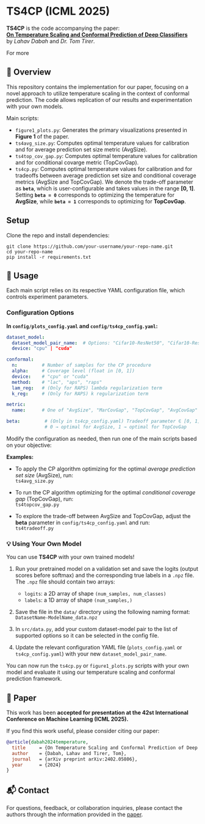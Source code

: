 # TS4CP (ICML 2025)

**TS4CP** is the code accompanying the paper:  
[**On Temperature Scaling and Conformal Prediction of Deep Classifiers**](https://arxiv.org/abs/2402.05806)  
by *Lahav Dabah* and *Dr. Tom Tirer*.

For more 

## 🧠 Overview
This repository contains the implementation for our paper, focusing on a novel approach to utilize temperature scaling in the context of conformal prediction. The code allows replication of our results and experimentation with your own models.

Main scripts:

- `figure1_plots.py`: Generates the primary visualizations presented in **Figure 1** of the paper.
- `ts4avg_size.py`: Computes optimal temperature values for calibration and for average prediction set size metric (AvgSize).
- `ts4top_cov_gap.py`: Computes optimal temperature values for calibration and for conditional covarge metric (TopCovGap).
- `ts4cp.py`: Computes optimal temperature values for calibration and for tradeoffs between average prediction set size and conditional coverage metrics (AvgSize and TopCovGap). We denote the trade-off parameter as **`beta`**, which is user-configurable and takes values in the range **[0, 1]**. Setting **`beta = 0`** corresponds to optimizing the temperature for **AvgSize**, while **`beta = 1`** corresponds to optimizing for **TopCovGap**.

## Setup
Clone the repo and install dependencies:
```
git clone https://github.com/your-username/your-repo-name.git
cd your-repo-name
pip install -r requirements.txt
```


## 🚀 Usage

Each main script relies on its respective YAML configuration file, which controls experiment parameters.

### Configuration Options

**In `config/plots_config.yaml` and `config/ts4cp_config.yaml`:**

```yaml
dataset_model:
  dataset_model_pair_name:  # Options: "Cifar10-ResNet50", "Cifar10-ResNet34", ...
  device: "cpu" | "cuda"

conformal:
  n:         # Number of samples for the CP procedure
  alpha:     # Coverage level (float in [0, 1])
  device:    # "cpu" or "cuda"
  method:    # "lac", "aps", "raps"
  lam_reg:   # (Only for RAPS) lambda regularization term
  k_reg:     # (Only for RAPS) k regularization term

metric:
  name:      # One of "AvgSize", "MarCovGap", "TopCovGap", "AvgCovGap" (only in plots_config.yaml)

beta:         # (Only in ts4cp_config.yaml) Tradeoff parameter ∈ [0, 1]
              # 0 → optimal for AvgSize, 1 → optimal for TopCovGap
```

Modify the configuration as needed, then run one of the main scripts based on your objective:

**Examples:**

- To apply the CP algorithm optimizing for the optimal *average prediction set size* (AvgSize), run:  
  `ts4avg_size.py`

- To run the CP algorithm optimizing for the optimal *conditional coverage gap* (TopCovGap), run:  
  `ts4topcov_gap.py`

- To explore the trade-off between AvgSize and TopCovGap, adjust the **beta** parameter in `config/ts4cp_config.yaml` and run:  
  `ts4tradeoff.py`



### 💡 Using Your Own Model

You can use **TS4CP** with your own trained models!

1. Run your pretrained model on a validation set and save the logits (output scores before softmax) and the corresponding true labels in a `.npz` file.  
   The `.npz` file should contain two arrays:
   - `logits`: a 2D array of shape `(num_samples, num_classes)`
   - `labels`: a 1D array of shape `(num_samples,)`

2. Save the file in the `data/` directory using the following naming format:  `DatasetName-ModelName_data.npz`

3. In `src/data.py`, add your custom dataset-model pair to the list of supported options so it can be selected in the config file.

4. Update the relevant configuration YAML file (`plots_config.yaml` or `ts4cp_config.yaml`) with your new `dataset_model_pair_name`.

You can now run the `ts4cp.py` or `figure1_plots.py` scripts with your own model and evaluate it using our temperature scaling and conformal prediction framework.



## 📄 Paper

This work has been **accepted for presentation at the 42st International Conference on Machine Learning (ICML 2025).**

If you find this work useful, please consider citing our paper:

```bibtex
@article{dabah2024temperature,
  title     = {On Temperature Scaling and Conformal Prediction of Deep Classifiers},
  author    = {Dabah, Lahav and Tirer, Tom},
  journal   = {arXiv preprint arXiv:2402.05806},
  year      = {2024}
}
```

## 📬 Contact

For questions, feedback, or collaboration inquiries, please contact the authors through the information provided in the [paper](https://arxiv.org/abs/2402.05806).

